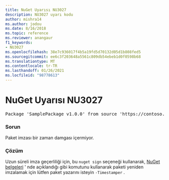 ```yaml
---
title: NuGet Uyarısı NU3027
description: NU3027 uyarı kodu
author: mishra14
ms.author: jodou
ms.date: 8/16/2018
ms.topic: reference
ms.reviewer: anangaur
f1_keywords:
- NU3027
ms.openlocfilehash: 38e7c936017f4b5a19fd5d70132d05d1b808fed5
ms.sourcegitcommit: ee6c3f203648a5561c809db54ebeb1d0f0598b68
ms.translationtype: MT
ms.contentlocale: tr-TR
ms.lasthandoff: 01/26/2021
ms.locfileid: "98778613"
---
```

# <a name="nuget-warning-nu3027"></a>NuGet Uyarısı NU3027

<pre>Package 'SamplePackage v1.0.0' from source 'https://contoso.com/index.json': The signature should be timestamped to enable long-term signature validity after the certificate has expired.</pre>

### <a name="issue"></a>Sorun

Paket imzası bir zaman damgası içermiyor.


### <a name="solution"></a>Çözüm

Uzun süreli imza geçerliliği için, bu `nuget sign` seçeneği kullanarak, [NuGet belgeleri](../../create-packages/sign-a-package.md) ' nde açıklandığı gibi komutunu kullanarak paketi yeniden imzalamak için lütfen paket yazarını isteyin `-Timestamper` .
